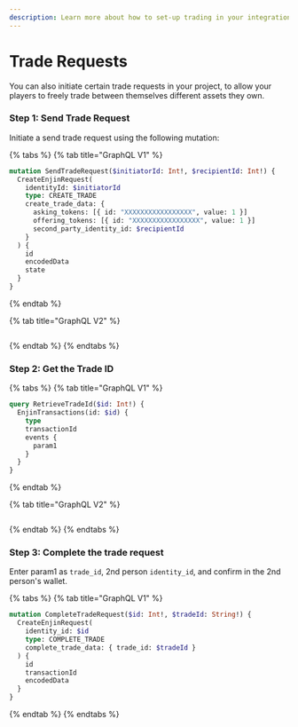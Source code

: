 ```yaml
---
description: Learn more about how to set-up trading in your integration
---
```


# Trade Requests

You can also initiate certain trade requests in your project, to allow your players to freely trade between themselves different assets they own.

### Step 1: Send Trade Request

Initiate a send trade request using the following mutation:

{% tabs %}
{% tab title="GraphQL V1" %}
```graphql
mutation SendTradeRequest($initiatorId: Int!, $recipientId: Int!) {
  CreateEnjinRequest(
    identityId: $initiatorId
    type: CREATE_TRADE
    create_trade_data: {
      asking_tokens: [{ id: "XXXXXXXXXXXXXXXXX", value: 1 }]
      offering_tokens: [{ id: "XXXXXXXXXXXXXXXXX", value: 1 }]
      second_party_identity_id: $recipientId
    }
  ) {
    id
    encodedData
    state
  }
}
```
{% endtab %}

{% tab title="GraphQL V2" %}
```

```
{% endtab %}
{% endtabs %}

### **Step 2:** Get the Trade ID

{% tabs %}
{% tab title="GraphQL V1" %}
```graphql
query RetrieveTradeId($id: Int!) {
  EnjinTransactions(id: $id) {
    type
    transactionId
    events {
      param1
    }
  }
}
```
{% endtab %}

{% tab title="GraphQL V2" %}
```

```
{% endtab %}
{% endtabs %}

### **Step 3:** Complete the trade request

Enter param1 as `trade_id`, 2nd person `identity_id`, and confirm in the 2nd person's wallet.

{% tabs %}
{% tab title="GraphQL V1" %}
```graphql
mutation CompleteTradeRequest($id: Int!, $tradeId: String!) {
  CreateEnjinRequest(
    identity_id: $id
    type: COMPLETE_TRADE
    complete_trade_data: { trade_id: $tradeId }
  ) {
    id
    transactionId
    encodedData
  }
}
```
{% endtab %}
{% endtabs %}

